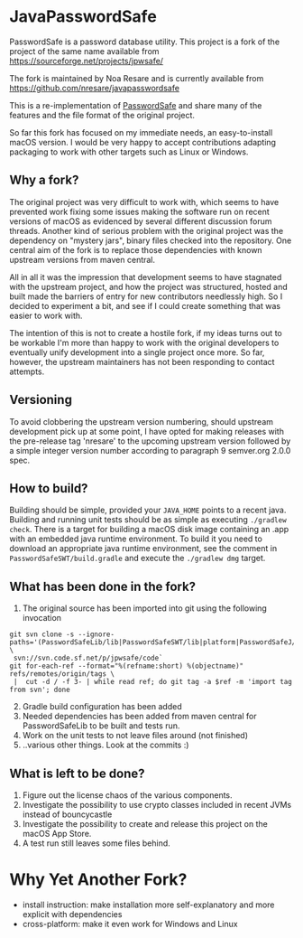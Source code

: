 # JavaPasswordSafe

PasswordSafe is a password database utility. This project is a fork of the project of the same name 
available from https://sourceforge.net/projects/jpwsafe/

The fork is maintained by Noa Resare and is currently available from 
https://github.com/nresare/javapasswordsafe

This is a re-implementation of [PasswordSafe](https://pwsafe.org) and share many of the features 
and the file format of the original  project.

So far this fork has focused on my immediate needs, an easy-to-install macOS version. I would
be very happy to accept contributions adapting packaging to work with other targets such as Linux
or Windows.

## Why a fork?

The original project was very difficult to work with, which seems to have prevented work fixing
some issues making the software run on recent versions of macOS as evidenced by several
different discussion forum threads. Another kind of serious problem with the original project was
the dependency on "mystery jars", binary files checked into the repository. One central aim of
the fork is to replace those dependencies with known upstream versions from maven central.

All in all it was the impression that development seems to have stagnated with the upstream project,
and how the project was structured, hosted and built made the barriers of entry for new contributors
needlessly high. So I decided to experiment a bit, and see if I could create something that was
easier to work with.

The intention of this is not to create a hostile fork, if my ideas turns out to be workable I'm more
than happy to work with the original developers to eventually unify development into a single
project once more. So far, however, the upstream maintainers has not been responding to contact
attempts.

## Versioning

To avoid clobbering the upstream version numbering, should upstream development pick up at some
point, I have opted for making releases with the pre-release tag 'nresare' to the upcoming upstream
version followed by a simple integer version number according to paragraph 9 semver.org 2.0.0 spec.

## How to build?

Building should be simple, provided your `JAVA_HOME` points to a recent java. Building and running unit tests
should be as simple as executing `./gradlew check`. There is a target for building a macOS disk image
containing an .app with an embedded java runtime environment. To build it you need to download an appropriate
java runtime environment, see the comment in `PasswordSafeSWT/build.gradle` and execute the `./gradlew dmg`
target.

## What has been done in the fork?

1. The original source has been imported into git using the following invocation 
```shell
git svn clone -s --ignore-paths='(PasswordSafeLib/lib|PasswordSafeSWT/lib|platform|PasswordSafeJ/)' \
 svn://svn.code.sf.net/p/jpwsafe/code`
git for-each-ref --format="%(refname:short) %(objectname)" refs/remotes/origin/tags \
 |  cut -d / -f 3- | while read ref; do git tag -a $ref -m 'import tag from svn'; done

```
2. Gradle build configuration has been added
3. Needed dependencies has been added from maven central for PasswordSafeLib to be built and tests
   run.
4. Work on the unit tests to not leave files around (not finished)
6. ..various other things. Look at the commits :)

## What is left to be done?

1. Figure out the license chaos of the various components.
2. Investigate the possibility to use crypto classes included in recent JVMs instead of bouncycastle
3. Investigate the possibility to create and release this project on the macOS App Store.
4. A test run still leaves some files behind.

# Why Yet Another Fork?
* install instruction: make installation more self-explanatory and more explicit with dependencies
* cross-platform: make it even work for Windows and Linux

